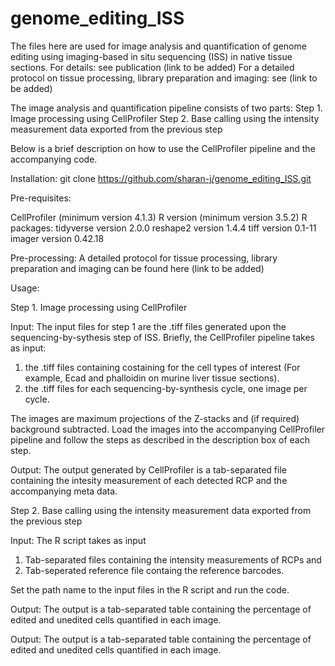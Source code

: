 # genome_editing_ISS

The files here are used for image analysis and quantification of genome editing using imaging-based in situ sequencing (ISS) in native tissue sections.
For details: see publication (link to be added)
For a detailed protocol on tissue processing, library preparation and imaging: see (link to be added)

The image analysis and quantification pipeline consists of two parts:
Step 1. Image processing using CellProfiler
Step 2. Base calling using the intensity measurement data exported from the previous step

Below is a brief description on how to use the CellProfiler pipeline and the accompanying code. 

Installation: git clone https://github.com/sharan-j/genome_editing_ISS.git

Pre-requisites:

CellProfiler (minimum version 4.1.3)
R version (minimum version 3.5.2)
R packages:
    tidyverse version 2.0.0
    reshape2 version 1.4.4
    tiff version 0.1-11
    imager version 0.42.18


Pre-processing: 
A detailed protocol for tissue processing, library preparation and imaging can be found here (link to be added)

Usage:

Step 1. Image processing using CellProfiler

Input:
The input files for step 1 are the .tiff files generated upon the sequencing-by-sythesis step of ISS.
Briefly, the CellProfiler pipeline takes as input:
1. the .tiff files containing costaining for the cell types of interest (For example, Ecad and phalloidin on murine liver tissue sections).
2. the .tiff files for each sequencing-by-synthesis cycle, one image per cycle.

The images are maximum projections of the Z-stacks and (if required) background subtracted. 
Load the images into the accompanying CellProfiler pipeline and follow the steps as described in the description box of each step. 

Output:
The output generated by CellProfiler is a tab-separated file containing the intesity measurement of each detected RCP and the accompanying meta data.

Step 2. Base calling using the intensity measurement data exported from the previous step

Input:
The R script takes as input 
1. Tab-separated files containing the intensity measurements of RCPs and 
2. Tab-seperated reference file containg the reference barcodes.

Set the path name to the input files in the R script and run the code.

Output: 
The output is a tab-separated table containing the percentage of edited and unedited cells quantified in each image.






Output: 
The output is a tab-separated table containing the percentage of edited and unedited cells quantified in each image.

